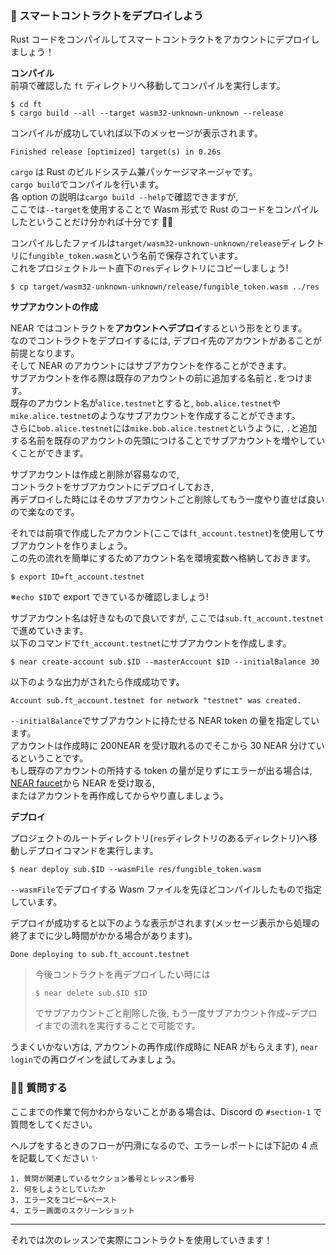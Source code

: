 ### 🛫 スマートコントラクトをデプロイしよう

Rust コードをコンパイルしてスマートコントラクトをアカウントにデプロイしましょう！

**コンパイル**  
前項で確認した `ft` ディレクトリへ移動してコンパイルを実行します。

```
$ cd ft
$ cargo build --all --target wasm32-unknown-unknown --release
```

コンパイルが成功していれば以下のメッセージが表示されます。

```
Finished release [optimized] target(s) in 0.26s
```

`cargo` は Rust のビルドシステム兼パッケージマネージャです。  
`cargo build`でコンパイルを行います。  
各 option の説明は`cargo build --help`で確認できますが,  
ここでは`--target`を使用することで Wasm 形式で Rust のコードをコンパイルしたということだけ分かれば十分です 🙆‍♀️

コンパイルしたファイルは`target/wasm32-unknown-unknown/release`ディレクトリに`fungible_token.wasm`という名前で保存されています。  
これをプロジェクトルート直下の`res`ディレクトリにコピーしましょう!

```
$ cp target/wasm32-unknown-unknown/release/fungible_token.wasm ../res
```

**サプアカウントの作成**

NEAR ではコントラクトを**アカウントへデプロイ**するという形をとります。  
なのでコントラクトをデプロイするには, デプロイ先のアカウントがあることが前提となります。  
そして NEAR のアカウントにはサブアカウントを作ることができます。  
サブアカウントを作る際は既存のアカウントの前に追加する名前と`.`をつけます。  
既存のアカウント名が`alice.testnet`とすると, `bob.alice.testnet`や`mike.alice.testnet`のようなサブアカウントを作成することができます。  
さらに`bob.alice.testnet`には`mike.bob.alice.testnet`というように, `.`と追加する名前を既存のアカウントの先頭につけることでサブアカウントを増やしていくことができます。

サブアカウントは作成と削除が容易なので,  
コントラクトをサブアカウントにデプロイしておき,  
再デプロイした時にはそのサブアカウントごと削除してもう一度やり直せば良いので楽なのです。

それでは前項で作成したアカウント(ここでは`ft_account.testnet`)を使用してサブアカウントを作りましょう。  
この先の流れを簡単にするためアカウント名を環境変数へ格納しておきます。

```
$ export ID=ft_account.testnet
```

※`echo $ID`で export できているか確認しましょう!

サブアカウント名は好きなもので良いですが, ここでは`sub.ft_account.testnet`で進めていきます。  
以下のコマンドで`ft_account.testnet`にサブアカウントを作成します。

```
$ near create-account sub.$ID --masterAccount $ID --initialBalance 30
```

以下のような出力がされたら作成成功です。

```
Account sub.ft_account.testnet for network "testnet" was created.
```

`--initialBalance`でサブアカウントに持たせる NEAR token の量を指定しています。  
アカウントは作成時に 200NEAR を受け取れるのでそこから 30 NEAR 分けているということです。  
もし既存のアカウントの所持する token の量が足りずにエラーが出る場合は, [NEAR faucet](https://near-faucet.io/)から NEAR を受け取る,  
またはアカウントを再作成してからやり直しましょう。

**デプロイ**

プロジェクトのルートディレクトリ(`res`ディレクトリのあるディレクトリ)へ移動しデプロイコマンドを実行します。

```
$ near deploy sub.$ID --wasmFile res/fungible_token.wasm
```

`--wasmFile`でデプロイする Wasm ファイルを先ほどコンパイルしたもので指定しています。

デプロイが成功すると以下のような表示がされます(メッセージ表示から処理の終了までに少し時間がかかる場合があります)。

```
Done deploying to sub.ft_account.testnet
```

> 今後コントラクトを再デプロイしたい時には
>
> ```
> $ near delete sub.$ID $ID
> ```
>
> でサブアカウントごと削除した後, もう一度サブアカウント作成~デプロイまでの流れを実行することで可能です。

うまくいかない方は, アカウントの再作成(作成時に NEAR がもらえます), `near login`での再ログインを試してみましょう。

### 🙋‍♂️ 質問する

ここまでの作業で何かわからないことがある場合は、Discord の `#section-1` で質問をしてください。

ヘルプをするときのフローが円滑になるので、エラーレポートには下記の 4 点を記載してください ✨

```
1. 質問が関連しているセクション番号とレッスン番号
2. 何をしようとしていたか
3. エラー文をコピー&ペースト
4. エラー画面のスクリーンショット
```

---

それでは次のレッスンで実際にコントラクトを使用していきます！
